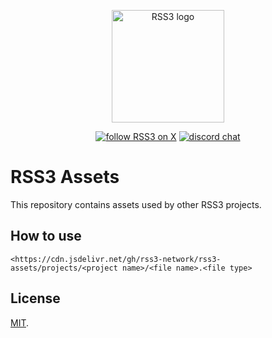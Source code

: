 <!-- markdownlint-disable -->
<p align="center">
  <a href="https://rss3.io" target="_blank" rel="noopener noreferrer">
    <!-- RSS3 White logo, used the hosting for an absolute link -->
    <img width="180" src="https://cdn.jsdelivr.net/gh/rss3-network/rss3-assets/logo.svg" alt="RSS3 logo">
  </a>
</p>
<p align="center">
  <a href="https://twitter.com/intent/follow?screen_name=rss3_"><img src="https://img.shields.io/twitter/follow/rss3_?color=%230072ff" alt="follow RSS3 on X"></a>
  <a href="https://discord.gg/vfhpMjdbGU"><img src="https://img.shields.io/badge/chat-discord-blue?style=flat&logo=discord&color=%230072ff" alt="discord chat"></a>
  <!-- add NPM and other badges when needed -->
</p>
<!-- markdownlint-enable -->

# RSS3 Assets

This repository contains assets used by other RSS3 projects.

## How to use

`<https://cdn.jsdelivr.net/gh/rss3-network/rss3-assets/projects/<project name>/<file name>.<file type>`

## License

<!-- We use MIT as it's almost unrestricted. -->

[MIT](LICENSE).
